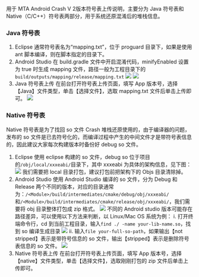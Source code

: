 用于 MTA Android Crash V 2版本符号表上传说明，主要分为 Java 符号表和 Native（C/C++）符号表两部分，用于系统还原混淆后的堆栈信息。

### Java 符号表
1. Eclipse
通常符号表名为“mapping.txt”，位于 proguard 目录下，如果是使用 ant 脚本编译，则在脚本指定的目录下。
2. Android Studio
在 build.gradle 文件中开启混淆代码，minifyEnabled 设置为 true 时生成 mapping 文件，路径一般为工程目录下的`build/outputs/mapping/release/mapping.txt`
![](http://imgcache.tce.fsphere.cn/image/developer.qq.com/wiki/mta/imgs/20170524182818_63386.png)
![](http://imgcache.tce.fsphere.cn/image/developer.qq.com/wiki/mta/imgs/20170524182930_41284.png)
3. Java 符号表上传
在前台打开符号表上传页面，填写 App 版本号，选择【Java】文件类型，单击【选择文件】，选取 mapping.txt 文件后单击上传即可。
![](http://imgcache.tce.fsphere.cn/image/developer.qq.com/wiki/mta/imgs/20170524183030_67938.png)

### Native 符号表

Native 符号表是为了找回 so 文件 Crash 堆栈还原使用的，由于编译器的问题，发布的 so 文件是已去符号化的，而编译过程中产生的中间文件才是带符号表信息的，因此建议大家每次构建版本时备份好 debug so 文件。
1. Eclipse
使用 eclipse 构建的 so 文件，debug so 位于项目的`/obj/local/xxxeabi/`目录下，其中 xxxeabi 为具体的架构信息，见下图：
![](http://imgcache.tce.fsphere.cn/image/developer.qq.com/wiki/mta/imgs/20170524183109_57363.png)
我们需要把 local 目录打包，建议打包前把架构下的 Objs 目录清除掉。
2. Android Studio
使用 Android Studio 编译的 so 文件，分为 Debug 和 Release 两个不同的版本，对应的目录通常为：`/<Module>/build/intermediates/cmake/debug/obj/xxxeabi/`和`/<Module>/build/intermediates/cmake/release/obj/xxxeabi/`，我们需要将 obj 目录整体打包成 zip 格式。
![](http://imgcache.tce.fsphere.cn/image/developer.qq.com/wiki/mta/imgs/20170524183147_55166.png)
不同的 Android studio 版本可能存在路径差异，可以使用以下方法来判断，以 Linux/Mac OS 系统为例：
i. 打开终端命令行，cd 到当前工程目录，输入`find ./ -name your-lib-name.so`，找到 so 编译生成目录
![](http://imgcache.tce.fsphere.cn/image/developer.qq.com/wiki/mta/imgs/20170524183225_69933.png)
ii. 输入`file your-full-so-path`，如果输出【not stripped】表示是带符号信息的 so 文件，输出【stripped】表示是删除符号表信息的 so 文件。
![](http://imgcache.tce.fsphere.cn/image/developer.qq.com/wiki/mta/imgs/20170524183233_30230.png)
3. Native 符号表上传
在前台打开符号表上传页面，填写 App 版本号，选择【native】文件类型，单击【选择文件】，选取刚刚打包的 zip 文件后单击上传即可。